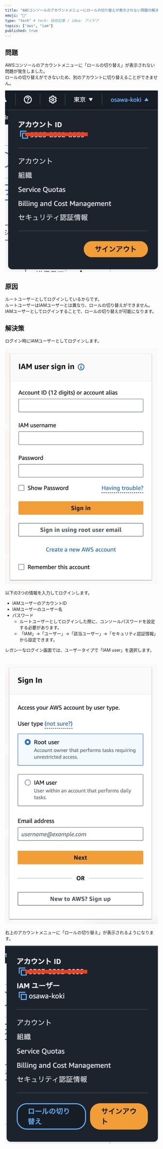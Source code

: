 ```yaml
---
title: "AWSコンソールのアカウントメニューにロールの切り替えが表示されない問題の解決策"
emoji: "🦔"
type: "tech" # tech: 技術記事 / idea: アイデア
topics: ["aws", "iam"]
published: true
---
```


## 問題

AWSコンソールのアカウントメニューに「ロールの切り替え」が表示されない問題が発生しました。  
ロールの切り替えができないため、別のアカウントに切り替えることができません。  

![ルートユーザのアカウントメニュー](/images/root-user-account-menu.png)  

## 原因

ルートユーザーとしてログインしているからです。  
ルートユーザーはIAMユーザーとは異なり、ロールの切り替えができません。  
IAMユーザーとしてログインすることで、ロールの切り替えが可能になります。  

## 解決策

ログイン時にIAMユーザーとしてログインします。 　

![IAMユーザーでログイン](/images/iam-user-sign-in.png)  

以下の3つの情報を入力してログインします。  

- IAMユーザーのアカウントID
- IAMユーザーのユーザー名
- パスワード
  - ルートユーザーとしてログインした際に、コンソールパスワードを設定する必要があります。
  - 「IAM」→「ユーザー」→「該当ユーザー」→「セキュリティ認証情報」から設定できます。

レガシーなログイン画面では、ユーザータイプで「IAM user」を選択します。 　

![レガシーログイン画面](/images/legacy-sign-in.png)  

右上のアカウントメニューに「ロールの切り替え」が表示されるようになります。  

![IAMユーザーのアカウントメニュー](/images/iam-user-account-menu.png)  
